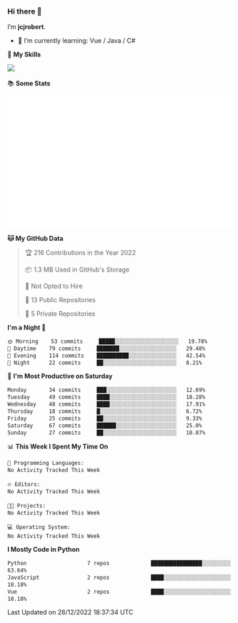 ### Hi there 👋

I’m **jcjrobert**.

- 🌱 I’m currently learning: Vue / Java / C#

🌟 **My Skills**

![](https://img.shields.io/badge/-Python-3e74a2?style=flat-square&logo=Python&logoColor=fff)

📚 **Some Stats**

![](https://github.com/jcjrobert/github-stats/blob/master/generated/overview.svg)

<!--START_SECTION:waka-->
**🐱 My GitHub Data** 

> 🏆 216 Contributions in the Year 2022
 > 
> 📦 1.3 MB Used in GitHub's Storage 
 > 
> 🚫 Not Opted to Hire
 > 
> 📜 13 Public Repositories 
 > 
> 🔑 5 Private Repositories  
 > 
**I'm a Night 🦉** 

```text
🌞 Morning    53 commits     █████░░░░░░░░░░░░░░░░░░░░   19.78% 
🌆 Daytime    79 commits     ███████░░░░░░░░░░░░░░░░░░   29.48% 
🌃 Evening    114 commits    ██████████░░░░░░░░░░░░░░░   42.54% 
🌙 Night      22 commits     ██░░░░░░░░░░░░░░░░░░░░░░░   8.21%

```
📅 **I'm Most Productive on Saturday** 

```text
Monday       34 commits     ███░░░░░░░░░░░░░░░░░░░░░░   12.69% 
Tuesday      49 commits     ████░░░░░░░░░░░░░░░░░░░░░   18.28% 
Wednesday    48 commits     ████░░░░░░░░░░░░░░░░░░░░░   17.91% 
Thursday     18 commits     █░░░░░░░░░░░░░░░░░░░░░░░░   6.72% 
Friday       25 commits     ██░░░░░░░░░░░░░░░░░░░░░░░   9.33% 
Saturday     67 commits     ██████░░░░░░░░░░░░░░░░░░░   25.0% 
Sunday       27 commits     ██░░░░░░░░░░░░░░░░░░░░░░░   10.07%

```


📊 **This Week I Spent My Time On** 

```text
💬 Programming Languages: 
No Activity Tracked This Week

🔥 Editors: 
No Activity Tracked This Week

🐱‍💻 Projects: 
No Activity Tracked This Week

💻 Operating System: 
No Activity Tracked This Week

```

**I Mostly Code in Python** 

```text
Python                   7 repos             ████████████████░░░░░░░░░   63.64% 
JavaScript               2 repos             ████░░░░░░░░░░░░░░░░░░░░░   18.18% 
Vue                      2 repos             ████░░░░░░░░░░░░░░░░░░░░░   18.18%

```



 Last Updated on 28/12/2022 18:37:34 UTC
<!--END_SECTION:waka-->
